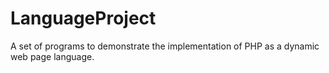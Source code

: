 # LanguageProject
A set of programs to demonstrate the implementation of PHP as a dynamic web page language.
